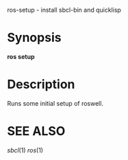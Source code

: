 ros-setup - install sbcl-bin and quicklisp

# Synopsis

**ros setup**

<!-- # subcommands -->

<!-- somecommand -->
<!-- :description. end with a period. -->

# Description

Runs some initial setup of roswell.

<!-- # options -->
<!--  -->
<!-- # Environmental Variables -->

# SEE ALSO
_sbcl_(1) _ros_(1)

